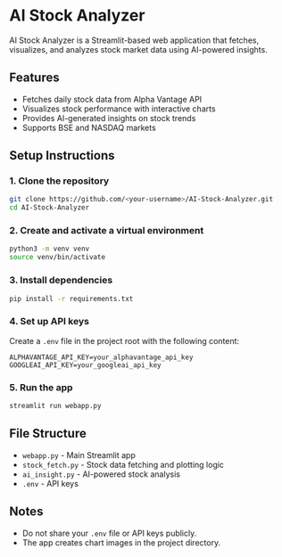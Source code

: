 # AI Stock Analyzer

AI Stock Analyzer is a Streamlit-based web application that fetches, visualizes, and analyzes stock market data using AI-powered insights.

## Features
- Fetches daily stock data from Alpha Vantage API
- Visualizes stock performance with interactive charts
- Provides AI-generated insights on stock trends
- Supports BSE and NASDAQ markets

## Setup Instructions

### 1. Clone the repository
```bash
git clone https://github.com/<your-username>/AI-Stock-Analyzer.git
cd AI-Stock-Analyzer
```

### 2. Create and activate a virtual environment
```bash
python3 -m venv venv
source venv/bin/activate
```

### 3. Install dependencies
```bash
pip install -r requirements.txt
```

### 4. Set up API keys
Create a `.env` file in the project root with the following content:
```
ALPHAVANTAGE_API_KEY=your_alphavantage_api_key
GOOGLEAI_API_KEY=your_googleai_api_key
```

### 5. Run the app
```bash
streamlit run webapp.py
```

## File Structure
- `webapp.py` - Main Streamlit app
- `stock_fetch.py` - Stock data fetching and plotting logic
- `ai_insight.py` - AI-powered stock analysis
- `.env` - API keys 


## Notes
- Do not share your `.env` file or API keys publicly.
- The app creates chart images in the project directory.

